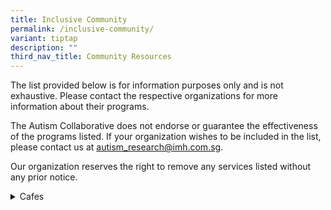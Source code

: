 ```yaml
---
title: Inclusive Community
permalink: /inclusive-community/
variant: tiptap
description: ""
third_nav_title: Community Resources
---
```

<p>The list provided below is for information purposes only and is not exhaustive.
Please contact the respective organizations for more information about
their programs.</p>
<p>The Autism Collaborative does not endorse or guarantee the effectiveness
of the programs listed. If your organization wishes to be included in the
list, please contact us at <a href="mailto:autism_research@imh.com.sg" rel="noopener noreferrer nofollow" target="_blank">autism_research@imh.com.sg</a>.</p>
<p>Our organization reserves the right to remove any services listed without
any prior notice.</p>
<div data-type="detailGroup" class="isomer-accordion-group isomer-accordion isomer-accordion-white">
<details class="isomer-details">
<summary>Cafes</summary>
<div data-type="detailsContent" class="isomer-details-content">
<table style="minWidth: 50px">
<colgroup>
<col>
<col>
</colgroup>
<tbody>
<tr>
<th rowspan="1" colspan="1">
<p>Organization</p>
</th>
<th rowspan="1" colspan="1">
<p>Information</p>
</th>
</tr>
<tr>
<td rowspan="1" colspan="1">
<p><a href="https://shop.metta.org.sg/collections/metta-cafe" rel="noopener nofollow" target="_blank">Metta Cafe</a>
</p>
<p></p>
<p>Contact: 6580 4624</p>
<p>Email: <a href="mailto:mettacafe@metta.org.sg" rel="noopener noreferrer nofollow" target="_blank">mettacafe@metta.org.sg</a> 
</p>
<p></p>
<p>Monday - Sunday: 7am - 5pm</p>
<p>(Last order: 3:45pm)</p>
<p></p>
<p>Location: Metta Building Level 1, Metta Cafe, 32 Simei Street 1, S529950</p>
</td>
<td rowspan="1" colspan="1">
<p>Initiated by Metta Welfare Association, Metta Cafe provides F&amp;B vocational
training for Metta School graduates aged 18 and above, with mild intellectual
disability and/or ASD.</p>
<p></p>
<p></p>
</td>
</tr>
<tr>
<td rowspan="1" colspan="1">
<p></p>
</td>
<td rowspan="1" colspan="1">
<p></p>
</td>
</tr>
</tbody>
</table>
</div>
</details>
</div>
<p></p>
